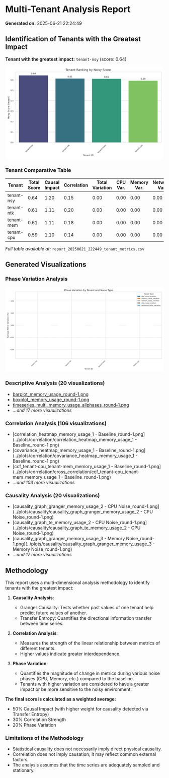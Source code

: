 # Multi-Tenant Analysis Report

**Generated on:** 2025-06-21 22:24:49

## Identification of Tenants with the Greatest Impact

**Tenant with the greatest impact:** `tenant-nsy` (score: 0.64)

![Tenant Ranking](report_20250621_222449_tenant_ranking.png)

### Tenant Comparative Table

| Tenant | Total Score | Causal Impact | Correlation | Total Variation | CPU Var. | Memory Var. | Network Var. | Disk Var. | Combined Var. |
|---|---|---|---|---|---|---|---|---|---|
| tenant-nsy | 0.64 | 1.20 | 0.15 | 0.00 | 0.00 | 0.00 | 0.00 | 0.00 | 0.00 |
| tenant-ntk | 0.61 | 1.11 | 0.20 | 0.00 | 0.00 | 0.00 | 0.00 | 0.00 | 0.00 |
| tenant-mem | 0.61 | 1.11 | 0.18 | 0.00 | 0.00 | 0.00 | 0.00 | 0.00 | 0.00 |
| tenant-cpu | 0.59 | 1.10 | 0.14 | 0.00 | 0.00 | 0.00 | 0.00 | 0.00 | 0.00 |

*Full table available at:* `report_20250621_222449_tenant_metrics.csv`

## Generated Visualizations

### Phase Variation Analysis

![Phase Variation by Tenant](report_20250621_222449_phase_variation.png)

### Descriptive Analysis (20 visualizations)

- [barplot_memory_usage_round-1.png](../plots/descriptive/barplot_memory_usage_round-1.png)
- [boxplot_memory_usage_round-1.png](../plots/descriptive/boxplot_memory_usage_round-1.png)
- [timeseries_multi_memory_usage_allphases_round-1.png](../plots/descriptive/timeseries_multi_memory_usage_allphases_round-1.png)
- *...and 17 more visualizations*

### Correlation Analysis (106 visualizations)

- [correlation_heatmap_memory_usage_1 - Baseline_round-1.png](../plots/correlation/correlation_heatmap_memory_usage_1 - Baseline_round-1.png)
- [covariance_heatmap_memory_usage_1 - Baseline_round-1.png](../plots/correlation/covariance_heatmap_memory_usage_1 - Baseline_round-1.png)
- [ccf_tenant-cpu_tenant-mem_memory_usage_1 - Baseline_round-1.png](../plots/correlation/cross_correlation/ccf_tenant-cpu_tenant-mem_memory_usage_1 - Baseline_round-1.png)
- *...and 103 more visualizations*

### Causality Analysis (20 visualizations)

- [causality_graph_granger_memory_usage_2 - CPU Noise_round-1.png](../plots/causality/causality_graph_granger_memory_usage_2 - CPU Noise_round-1.png)
- [causality_graph_te_memory_usage_2 - CPU Noise_round-1.png](../plots/causality/causality_graph_te_memory_usage_2 - CPU Noise_round-1.png)
- [causality_graph_granger_memory_usage_3 - Memory Noise_round-1.png](../plots/causality/causality_graph_granger_memory_usage_3 - Memory Noise_round-1.png)
- *...and 17 more visualizations*

## Methodology

This report uses a multi-dimensional analysis methodology to identify tenants with the greatest impact:

1. **Causality Analysis**:
   - Granger Causality: Tests whether past values of one tenant help predict future values of another.
   - Transfer Entropy: Quantifies the directional information transfer between time series.

2. **Correlation Analysis**:
   - Measures the strength of the linear relationship between metrics of different tenants.
   - Higher values indicate greater interdependence.

3. **Phase Variation**:
   - Quantifies the magnitude of change in metrics during various noise phases (CPU, Memory, etc.) compared to the baseline.
   - Tenants with higher variation are considered to have a greater impact or be more sensitive to the noisy environment.

**The final score is calculated as a weighted average:**
- 50% Causal Impact (with higher weight for causality detected via Transfer Entropy)
- 30% Correlation Strength
- 20% Phase Variation

### Limitations of the Methodology

- Statistical causality does not necessarily imply direct physical causality.
- Correlation does not imply causation; it may reflect common external factors.
- The analysis assumes that the time series are adequately sampled and stationary.

